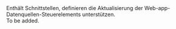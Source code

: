 <Namespace Name="Microsoft.Azure.Management.AppService.Fluent.WebAppSourceControl.UpdateDefinition">
  <Docs>
    <summary>Enthält Schnittstellen, definieren die Aktualisierung der Web-app-Datenquellen-Steuerelements unterstützen.</summary> 
    <remarks>To be added.</remarks>
  </Docs>
</Namespace>
